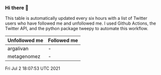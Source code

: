 ### Hi there 👋

This table is automatically updated every six hours with a list of Twitter users who have followed me and unfollowed me. I used Github Actions, the Twitter API, and the python package tweepy to automate this workflow.

| Unfollowed me |  Followed me |
| --- | --- |
|argalivan|-|
|metagenomez|-|
Fri Jul  2 18:07:53 UTC 2021
